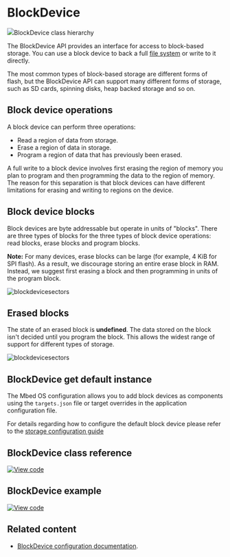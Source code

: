 # BlockDevice

<span class="images">![](http://os.mbed.com/docs/development/mbed-os-api-doxy/classmbed_1_1_block_device.png)<span>BlockDevice class hierarchy</span></span>

The BlockDevice API provides an interface for access to block-based storage. You can use a block device to back a full [file system](../porting/porting-storage.html#contributing-filesystem) or write to it directly.

The most common types of block-based storage are different forms of flash, but the BlockDevice API can support many different forms of storage, such as SD cards, spinning disks, heap backed storage and so on.

## Block device operations

A block device can perform three operations:

- Read a region of data from storage.
- Erase a region of data in storage.
- Program a region of data that has previously been erased.

A full write to a block device involves first erasing the region of memory you plan to program and then programming the data to the region of memory. The reason for this separation is that block devices can have different limitations for erasing and writing to regions on the device.

## Block device blocks

Block devices are byte addressable but operate in units of "blocks". There are three types of blocks for the three types of block device operations: read blocks, erase blocks and program blocks.

<span class="notes">**Note:** For many devices, erase blocks can be large (for example, 4 KiB for SPI flash). As a result, we discourage storing an entire erase block in RAM. Instead, we suggest first erasing a block and then programming in units of the program block.</span>

![blockdevicesectors](https://s3-us-west-2.amazonaws.com/mbed-os-docs-images/blockdevice_block_size.png)

## Erased blocks

The state of an erased block is **undefined**. The data stored on the block isn't decided until you program the block. This allows the widest range of support for different types of storage.

![blockdevicesectors](https://s3-us-west-2.amazonaws.com/mbed-os-docs-images/blockdevice_erase_block.png)

## BlockDevice get default instance

The Mbed OS configuration allows you to add block devices as components using the `targets.json` file or target overrides in the application configuration file.

For details regarding how to configure the default block device please refer to the [storage configuration guide](../reference/storage.html)

## BlockDevice class reference

[![View code](https://www.mbed.com/embed/?type=library)](http://os.mbed.com/docs/development/mbed-os-api-doxy/classmbed_1_1_block_device.html)

## BlockDevice example

[![View code](https://www.mbed.com/embed/?url=https://github.com/ARMmbed/mbed-os-examples-docs_only/blob/master/blockdevices/BlockDevice/)](https://github.com/ARMmbed/mbed-os-examples-docs_only/blob/master/blockdevices/BlockDevice/main.cpp)

## Related content

- [BlockDevice configuration documentation](../reference/storage.html#blockdevice-default-configuration).
